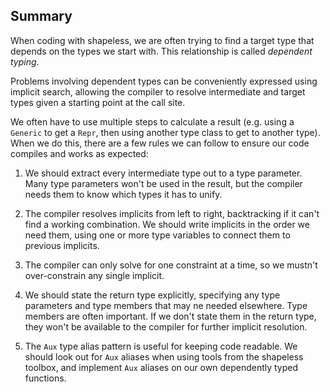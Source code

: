## Summary

When coding with shapeless,
we are often trying to find a target type
that depends on the types we start with.
This relationship is called *dependent typing*.

Problems involving dependent types
can be conveniently expressed using implicit search,
allowing the compiler to resolve
intermediate and target types
given a starting point at the call site.

We often have to use multiple steps
to calculate a result
(e.g. using a `Generic` to get a `Repr`,
then using another type class to get to another type).
When we do this,
there are a few rules we can follow
to ensure our code compiles and works as expected:

 1. We should extract every intermediate type
    out to a type parameter.
    Many type parameters won't be used in the result,
    but the compiler needs them to know which types it has to unify.

 2. The compiler resolves implicits from left to right,
    backtracking if it can't find a working combination.
    We should write implicits in the order we need them,
    using one or more type variables
    to connect them to previous implicits.

 3. The compiler can only solve for one constraint at a time,
    so we mustn't over-constrain any single implicit.

 4. We should state the return type explicitly,
    specifying any type parameters and type members
    that may ne needed elsewhere.
    Type members are often important.
    If we don't state them in the return type,
    they won't be available to the compiler
    for further implicit resolution.

 5. The `Aux` type alias pattern is useful
    for keeping code readable.
    We should look out for `Aux` aliases
    when using tools from the shapeless toolbox,
    and implement `Aux` aliases
    on our own dependently typed functions.
